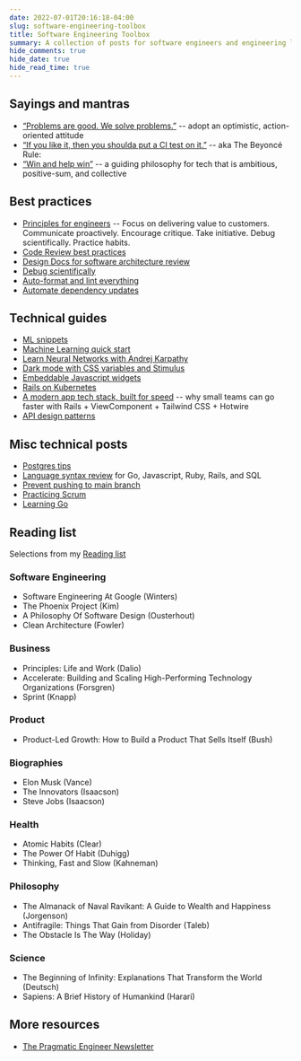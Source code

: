 ```yaml
---
date: 2022-07-01T20:16:18-04:00
slug: software-engineering-toolbox
title: Software Engineering Toolbox
summary: A collection of posts for software engineers and engineering leaders
hide_comments: true
hide_date: true
hide_read_time: true
---
```


## Sayings and mantras

- [“Problems are good. We solve problems.”](/problems) -- adopt an optimistic, action-oriented attitude
- [“If you like it, then you shoulda put a CI test on it.”](/beyonce-rule) -- aka The Beyoncé Rule:
- [“Win and help win”](/win) -- a guiding philosophy for tech that is ambitious, positive-sum, and collective

## Best practices

- [Principles for engineers](/principles-for-engineers) -- Focus on delivering value to customers. Communicate proactively. Encourage critique. Take initiative. Debug scientifically. Practice habits.
- [Code Review best practices](/code-review)
- [Design Docs for software architecture review](/design-docs)
- [Debug scientifically](/debug-scientifically)
- [Auto-format and lint everything](/linters)
- [Automate dependency updates](/dependencies)

## Technical guides

- [ML snippets](/ml-snippets)
- [Machine Learning quick start](/ml-quick-start)
- [Learn Neural Networks with Andrej Karpathy](/neural-networks-karpathy)
- [Dark mode with CSS variables and Stimulus](/dark-mode-css-variables)
- [Embeddable Javascript widgets](/javascript-widgets)
- [Rails on Kubernetes](/rails-on-kubernetes)
- [A modern app tech stack, built for speed](/app-tech-stack-2021) -- why small teams can go faster with Rails + ViewComponent + Tailwind CSS + Hotwire
- [API design patterns](/api-design)

## Misc technical posts

- [Postgres tips](/postgres)
- [Language syntax review](/syntax) for Go, Javascript, Ruby, Rails, and SQL
- [Prevent pushing to main branch](/prevent-pushing-to-main-branch)
- [Practicing Scrum](/scrum)
- [Learning Go](/learn-go)

## Reading list

Selections from my [Reading list](/reading)

### Software Engineering

- Software Engineering At Google (Winters)
- The Phoenix Project (Kim)
- A Philosophy Of Software Design (Ousterhout)
- Clean Architecture (Fowler)

### Business

- Principles: Life and Work (Dalio)
- Accelerate: Building and Scaling High-Performing Technology Organizations (Forsgren)
- Sprint (Knapp)

### Product

- Product-Led Growth: How to Build a Product That Sells Itself (Bush)

### Biographies

- Elon Musk (Vance)
- The Innovators (Isaacson)
- Steve Jobs (Isaacson)

### Health

- Atomic Habits (Clear)
- The Power Of Habit (Duhigg)
- Thinking, Fast and Slow (Kahneman)

### Philosophy

- The Almanack of Naval Ravikant: A Guide to Wealth and Happiness (Jorgenson)
- Antifragile: Things That Gain from Disorder (Taleb)
- The Obstacle Is The Way (Holiday)

### Science

- The Beginning of Infinity: Explanations That Transform the World (Deutsch)
- Sapiens: A Brief History of Humankind (Harari)

## More resources

- [The Pragmatic Engineer Newsletter](https://www.pragmaticengineer.com/)
